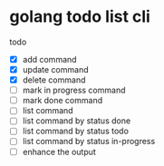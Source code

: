 # golang todo list cli

todo

- [x] add command
- [x] update command
- [x] delete command
- [ ] mark in progress command
- [ ] mark done command
- [ ] list command
- [ ] list command by status done
- [ ] list command by status todo
- [ ] list command by status in-progress
- [ ] enhance the output
